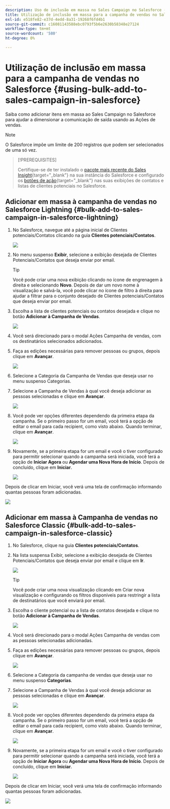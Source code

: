 ```yaml
---
description: Uso de inclusão em massa no Sales Campaign no Salesforce - Documentação do Marketo - Documentação do produto
title: Utilização de inclusão em massa para a campanha de vendas no Salesforce
exl-id: e518fe82-e37d-4edd-8a31-19268f6fd4b1
source-git-commit: c16081143588ebc0793f5b6e2630b58348e27124
workflow-type: tm+mt
source-wordcount: '580'
ht-degree: 0%

---
```


# Utilização de inclusão em massa para a campanha de vendas no Salesforce {#using-bulk-add-to-sales-campaign-in-salesforce}

Saiba como adicionar itens em massa ao Sales Campaign no Salesforce para ajudar a dimensionar a comunicação de saída usando as Ações de vendas.

>[!NOTE]
>
>O Salesforce impõe um limite de 200 registros que podem ser selecionados de uma só vez.

>[!PREREQUISITES]
>
>Certifique-se de ter instalado o [pacote mais recente do Sales Insight](/help/marketo/product-docs/marketo-sales-insight/msi-for-salesforce/upgrading/upgrading-your-msi-package.md){target="_blank"} na sua instância do Salesforce e configurado os [botões de ação](/help/marketo/product-docs/marketo-sales-insight/actions/crm/salesforce-package-configuration/add-action-buttons-to-salesforce-list-view.md){target="_blank"} nas suas exibições de contatos e listas de clientes potenciais no Salesforce.

## Adicionar em massa à campanha de vendas no Salesforce Lightning {#bulk-add-to-sales-campaign-in-salesforce-lightning}

1. No Salesforce, navegue até a página inicial de Clientes potenciais/Contatos clicando na guia **Clientes potenciais/Contatos**.

   ![](assets/using-bulk-add-to-sales-campaign-in-salesforce-1.png)

1. No menu suspenso **Exibir**, selecione a exibição desejada de Clientes Potenciais/Contatos que deseja enviar por email.

   >[!TIP]
   >
   >Você pode criar uma nova exibição clicando no ícone de engrenagem à direita e selecionando **Novo**. Depois de dar um novo nome à visualização e salvá-la, você pode clicar no ícone de filtro à direita para ajudar a filtrar para o conjunto desejado de Clientes potenciais/Contatos que deseja enviar por email.

1. Escolha a lista de clientes potenciais ou contatos desejada e clique no botão **Adicionar à Campanha de Vendas**.

   ![](assets/using-bulk-add-to-sales-campaign-in-salesforce-2.png)

1. Você será direcionado para o modal Ações Campanha de vendas, com os destinatários selecionados adicionados.

1. Faça as edições necessárias para remover pessoas ou grupos, depois clique em **Avançar**.

   ![](assets/using-bulk-add-to-sales-campaign-in-salesforce-3.png)

1. Selecione a Categoria da Campanha de Vendas que deseja usar no menu suspenso Categorias.

1. Selecione a Campanha de Vendas à qual você deseja adicionar as pessoas selecionadas e clique em **Avançar**.

   ![](assets/using-bulk-add-to-sales-campaign-in-salesforce-4.png)

1. Você pode ver opções diferentes dependendo da primeira etapa da campanha. Se o primeiro passo for um email, você terá a opção de editar o email para cada recipient, como visto abaixo. Quando terminar, clique em **Avançar**.

   ![](assets/using-bulk-add-to-sales-campaign-in-salesforce-5.png)

1. Novamente, se a primeira etapa for um email e você o tiver configurado para permitir selecionar quando a campanha será iniciada, você terá a opção de **Iniciar Agora** ou **Agendar uma Nova Hora de Início**. Depois de concluído, clique em **Iniciar**.

   ![](assets/using-bulk-add-to-sales-campaign-in-salesforce-6.png)

Depois de clicar em Iniciar, você verá uma tela de confirmação informando quantas pessoas foram adicionadas.

![](assets/using-bulk-add-to-sales-campaign-in-salesforce-7.png)

## Adicionar em massa à Campanha de vendas no Salesforce Classic {#bulk-add-to-sales-campaign-in-salesforce-classic}

1. No Salesforce, clique na guia **Clientes potenciais/Contatos**.

1. Na lista suspensa Exibir, selecione a exibição desejada de Clientes Potenciais/Contatos que deseja enviar por email e clique em **Ir**.

   ![](assets/using-bulk-add-to-sales-campaign-in-salesforce-8.png)

   >[!TIP]
   >
   >Você pode criar uma nova visualização clicando em Criar nova visualização e configurando os filtros disponíveis para restringir a lista de destinatários que você enviará por email.

1. Escolha o cliente potencial ou a lista de contatos desejada e clique no botão **Adicionar à Campanha de Vendas**.

   ![](assets/using-bulk-add-to-sales-campaign-in-salesforce-9.png)

1. Você será direcionado para o modal Ações Campanha de vendas com as pessoas selecionadas adicionadas.

1. Faça as edições necessárias para remover pessoas ou grupos, depois clique em **Avançar**.

   ![](assets/using-bulk-add-to-sales-campaign-in-salesforce-10.png)

1. Selecione a Categoria da campanha de vendas que deseja usar no menu suspenso **Categorias**.

1. Selecione a Campanha de Vendas à qual você deseja adicionar as pessoas selecionadas e clique em **Avançar**.

   ![](assets/using-bulk-add-to-sales-campaign-in-salesforce-11.png)

1. Você pode ver opções diferentes dependendo da primeira etapa da campanha. Se o primeiro passo for um email, você terá a opção de editar o email para cada recipient, como visto abaixo. Quando terminar, clique em **Avançar**.

   ![](assets/using-bulk-add-to-sales-campaign-in-salesforce-12.png)

1. Novamente, se a primeira etapa for um email e você o tiver configurado para permitir selecionar quando a campanha será iniciada, você terá a opção de **Iniciar Agora** ou **Agendar uma Nova Hora de Início**. Depois de concluído, clique em **Iniciar**.

   ![](assets/using-bulk-add-to-sales-campaign-in-salesforce-13.png)

Depois de clicar em Iniciar, você verá uma tela de confirmação informando quantas pessoas foram adicionadas.

![](assets/using-bulk-add-to-sales-campaign-in-salesforce-14.png)
